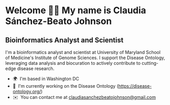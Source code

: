 Welcome 👋🏽 My name is Claudia Sánchez-Beato Johnson
==================================================

Bioinformatics Analyst and Scientist
------------------------------------

I'm a bioinformatics analyst and scientist at University of Maryland School of Medicine's Institute of Genome Sciences. I support the Disease Ontology, leveraging data analysis and biocuration to actively contribute to cutting-edge disease research.

*   🌍  I'm based in Washington DC
*   🚀  I'm currently working on the Disease Ontology (https://disease-ontology.org/)
*   ✉️  You can contact me at [claudiasanchezbeatojohnson@gmail.com](mailto:claudiasanchezbeatojohnson@gmail.com)

                 
                  
